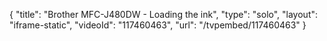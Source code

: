 {
    "title": "Brother MFC-J480DW - Loading the ink",
    "type": "solo",
    "layout": "iframe-static",
    "videoId": "117460463",
    "url": "\/tvpembed\/117460463"
}